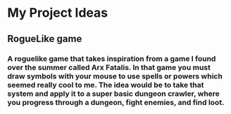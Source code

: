 # My Project Ideas

## RogueLike game
### A roguelike game that takes inspiration from a game I found over the summer called Arx Fatalis. In that game you must draw symbols with your mouse to use spells or powers which seemed really cool to me. The idea would be to take that system and apply it to a super basic dungeon crawler, where you progress through a dungeon, fight enemies, and find loot.
